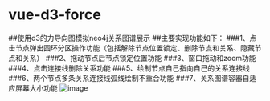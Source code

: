 # vue-d3-force
##使用d3的力导向图模拟neo4j关系图谱展示
##主要实现功能如下：
###1、点击节点弹出圆环分区操作功能（包括解除节点位置锁定、删除节点和关系、隐藏节点和关系）
###2、拖动节点后节点锁定位置功能
###3、窗口拖动和zoom功能
###4、点击连接线删除关系功能
###5、绘制节点自己指向自己的关系连接线
###6、两个节点多条关系连接线弧线绘制不重合功能
###7、关系图谱容器自适应屏幕大小功能
![image](https://github.com/zhaoluo123/vue-d3-force/blob/master/%E5%9B%BE%E7%89%87%E8%AF%B4%E6%98%8E/graph1.gif)
